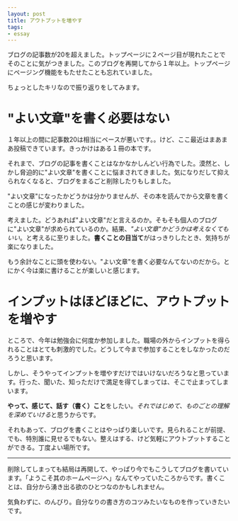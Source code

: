 ```yaml
---
layout: post
title: アウトプットを増やす
tags: 
- essay
---
```


ブログの記事数が20を超えました。トップページに２ページ目が現れたことでそのことに気がつきました。このブログを再開してから１年以上。トップページにページング機能をもたせたことも忘れていました。

ちょっとしたキリなので振り返りをしてみます。

# "よい文章"を書く必要はない

１年以上の間に記事数20は相当にペースが悪いです。。けど、ここ最近はまあまあ投稿できています。きっかけはある１冊の本です。

それまで、ブログの記事を書くことはなかなかしんどい行為でした。漠然と、しかし脅迫的に"よい文章"を書くことに悩まされてきました。気になりだして抑えられなくなると、ブログをまるごと削除したりもしました。

"よい文章"になったかどうかは分かりませんが、その本を読んでから文章を書くことの感じが変わりました。

考えました。どうあれば"よい文章"だと言えるのか。そもそも個人のブログに"よい文章"が求められているのか。結果、*"よい文章"かどうかは考えなくてもいい*。と考えるに至りました。**書くことの目当て**がはっきりしたとき、気持ちが楽になりました。

もう余計なことに頭を使わない。"よい文章"を書く必要なんてないのだから。とにかく今は楽に書けることが楽しいと感じます。

# インプットはほどほどに、アウトプットを増やす

ところで、今年は勉強会に何度か参加しました。職場の外からインプットを得られることはとても刺激的でした。どうして今まで参加することをしなかったのだろうと思います。

しかし、そうやってインプットを増やすだけではいけないだろうなと思っています。行った、聞いた、知っただけで満足を得てしまっては、そこで止まってしまいます。

**やって、感じて、話す（書く）こと**をしたい。*それではじめて、ものごとの理解を深めていける*と思うからです。

それもあって、ブログを書くことはやっぱり楽しいです。見られることが前提、でも、特別誰に見せるでもない。整えはする、けど気軽にアウトプットすることができる。丁度よい場所です。

----

削除してしまっても結局は再開して、やっぱり今でもこうしてブログを書いています。「ようこそ其のホームページへ」なんてやっていたころからです。書くことは、自分から湧き出る欲のひとつなのかもしれません。

気負わずに、のんびり。自分なりの書き方のコツみたいなものを作っていきたいです。
